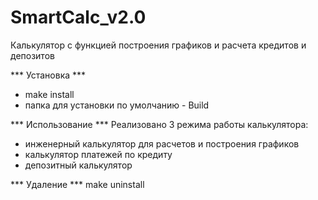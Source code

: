 # SmartCalc_v2.0
Калькулятор с функцией построения графиков и расчета кредитов и депозитов

*** Установка *** 
 - make install
 - папка для установки по умолчанию - Build
 
*** Использование ***
Реализовано 3 режима работы калькулятора:
 - инженерный калькулятор для расчетов и построения графиков
 - калькулятор платежей по кредиту
 - депозитный калькулятор

*** Удаление ***
make uninstall